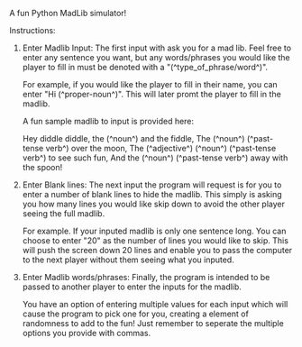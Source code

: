 A fun Python MadLib simulator!

Instructions:
1. Enter Madlib Input:
    The first input with ask you for a mad lib. Feel free to enter any sentence you want, but any words/phrases you would like the player to fill in must be denoted with a "(^type_of_phrase/word^)".

    For example, if you would like the player to fill in their name, you can enter "Hi (^proper-noun^)". This will later promt the player to fill in the madlib.

    A fun sample madlib to input is provided here:
    
    Hey diddle diddle, the (^noun^) and the fiddle, The (^noun^) (^past-tense verb^) over the moon, The (^adjective^) (^noun^) (^past-tense verb^) to see such fun, And the (^noun^) (^past-tense verb^) away with the spoon!

2. Enter Blank lines:
    The next input the program will request is for you to enter a number of blank lines to hide the madlib. This simply is asking you how many lines you would like skip down to avoid the other player seeing the full madlib.

    For example. If your inputed madlib is only one sentence long. You can choose to enter "20" as the number of lines you would like to skip. This will push the screen down 20 lines and enable you to pass the computer to the next player without them seeing what you inputed.


3. Enter Madlib words/phrases:
    Finally, the program is intended to be passed to another player to enter the inputs for the madlib.

    You have an option of entering multiple values for each input which will cause the program to pick one for you, creating a element of randomness to add to the fun! Just remember to seperate the multiple options you provide with commas.
